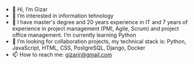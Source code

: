 - 👋 Hi, I’m Gizar
- 👀 I’m interested in information tehnology
- 🌱 I have master's degree  and  20 years experience in  IT and 7 years of experience in project  management (PMI, Agile, Scrum) and project office management. I’m currently learning Python
- 👀 I’m looking for collaboration projects, my technical stack is: Python, JavaScript, HTML, CSS, PostgreSQL, Django, Docker
- 📫 How to reach me: gizarir@gmail.com

<!---
GizarIR/GizarIR is a ✨ special ✨ repository because its `README.md` (this file) appears on your GitHub profile.
You can click the Preview link to take a look at your changes.
--->
